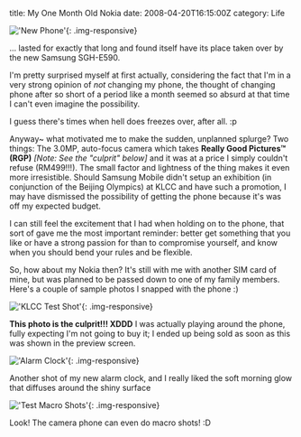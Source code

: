 title: My One Month Old Nokia
date: 2008-04-20T16:15:00Z
category: Life

!['New Phone'](http://img.photobucket.com/albums/v95/seh_hui/photo/20070720130944_84221.gif){: .img-responsive}

… lasted for exactly that long and found itself have its place taken over by the new Samsung SGH-E590.

I'm pretty surprised myself at first actually, considering the fact that I'm in a very strong opinion of *not* changing my phone, the thought of changing phone after so short of a period like a month seemed so absurd at that time I can't even imagine the possibility.

I guess there's times when hell does freezes over, after all. :p

Anyway~ what motivated me to make the sudden, unplanned splurge? Two things: The 3.0MP, auto-focus camera which takes **Really Good Pictures™ (RGP)** *[Note: See the "culprit" below]* and it was at a price I simply couldn't refuse (RM499!!!). The small factor and lightness of the thing makes it even more irresistible. Should Samsung Mobile didn't setup an exhibition (in conjunction of the Beijing Olympics) at KLCC and have such a promotion, I may have dismissed the possibility of getting the phone because it's was off my expected budget.

I can still feel the excitement that I had when holding on to the phone, that sort of gave me the most important reminder: better get something that you like or have a strong passion for than to compromise yourself, and know when you should bend your rules and be flexible.

So, how about my Nokia then? It's still with me with another SIM card of mine, but was planned to be passed down to one of my family members. Here's a couple of sample photos I snapped with the phone :)

!['KLCC Test Shot'](http://img.photobucket.com/albums/v95/seh_hui/photo/klcc.png){: .img-responsive}

**This photo is the culprit!!! XDDD** I was actually playing around the phone, fully expecting I'm not going to buy it; I ended up being sold as soon as this was shown in the preview screen.

!['Alarm Clock'](http://img.photobucket.com/albums/v95/seh_hui/photo/alarm.png){: .img-responsive}

Another shot of my new alarm clock, and I really liked the soft morning glow that diffuses around the shiny surface

!['Test Macro Shots'](http://img.photobucket.com/albums/v95/seh_hui/photo/flowermacro.jpg){: .img-responsive}

Look! The camera phone can even do macro shots! :D

